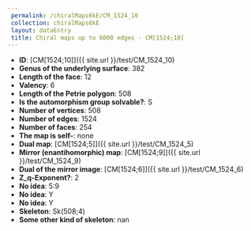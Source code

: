 ```yaml
--- 
 permalink: /chiralMaps6kE/CM_1524_10 
 collection: chiralMaps6kE
 layout: dataEntry
 title: Chiral maps up to 6000 edges - CM[1524;10]
---
```


- **ID**: [CM[1524;10]]({{ site.url }}/test/CM_1524_10)
- **Genus of the underlying surface**: 382
- **Length of the face**: 12
- **Valency**: 6
- **Length of the Petrie polygon**: 508
- **Is the automorphism group solvable?**: S
- **Number of vertices**: 508
- **Number of edges**: 1524
- **Number of faces**: 254
- **The map is self-**: none
- **Dual map**: [CM[1524;5]]({{ site.url }}/test/CM_1524_5)
- **Mirror (enantihomorphic) map**: [CM[1524;9]]({{ site.url }}/test/CM_1524_9)
- **Dual of the mirror image**: [CM[1524;6]]({{ site.url }}/test/CM_1524_6)
- **Z_q-Exponent?**: 2
- **No idea**:  5:9
- **No idea**: Y
- **No idea**: Y
- **Skeleton**: Sk(508;4)
- **Some other kind of skeleton**: nan
